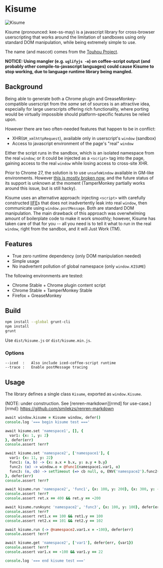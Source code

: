 # Kisume

![Kisume](http://images1.wikia.nocookie.net/__cb20091026154610/touhou/images/b/b0/Kisume.png)

Kisume (pronounced: kee-ss-may) is a javascript library for cross-browser
userscripting that works around the limitation of sandboxes using only
standard DOM manipulation, while being extremely simple to use.

The name (and mascot) comes from the [Touhou Project](http://touhou.wikia.com/wiki/Kisume).

**NOTICE: Using mangler (e.g. `uglifyjs -m`) on coffee-script output (and
probably other compile-to-javascript languages) could cause Kisume to stop
working, due to language runtime library being mangled.**


## Background

Being able to generate both a Chrome plugin and GreaseMonkey-compatible
userscript from the _same_ set of sources is an attractive idea, especially for
large userscripts offering rich functionality, where porting would be virtually
impossible should platform-specific features be relied upon.

However there are two often-needed features that happen to be in conflict:

* XHR(`GM_xmlhttpRequest`), available only in userscript's `window` (sandbox)
* Access to javascript environment of the page's "real" `window`

Either the script runs in the sandbox, which is an isolated namespace from the
real `window`; or it could be injected as a `<script>` tag into the page,
gaining access to the real `window` while losing access to cross-site XHR.

Prior to Chrome 27, the solution is to use `unsafeWindow` available in GM-like
environments. However [this is mostly broken now][unsafe], and the future
status of its support is unknown at the moment (TamperMonkey partially works
around this issue, but is still hacky).

Kisume uses an alternative approach: injecting `<script>` with carefully
constructed [IIFE][]s that does not inadvertently leak into real `window`, then
communicate using `window.postMessage`. Both are standard DOM manipulation.
The main drawback of this approach was overwhelming amount of boilerplate code
to make it work smoothly; however, Kisume has taken care of that for you -- all
you need is to tell it what to run in the real `window`, right from the
sandbox, and it will Just Work (TM).

[unsafe]: https://code.google.com/p/chromium/issues/detail?id=222652
[IIFE]: http://en.wikipedia.org/wiki/Immediately-invoked_function_expression


## Features

* True zero runtime dependency (only DOM manipulation needed)
* Simple usage
* No inadvertent pollution of global namespace (only `window.KISUME`)

The following environments are tested:

* Chrome Stable + Chrome plugin content script
* Chrome Stable + TamperMonkey Stable
* Firefox + GreaseMonkey


## Build

```sh
npm install --global grunt-cli
npm install
grunt
```

Use `dist/kisume.js` or `dist/kisume.min.js`.

### Options

```
--iced  :   Also include iced-coffee-script runtime
--trace :   Enable postMessage tracing
```


## Usage

The library defines a single class `Kisume`, exported as `window.Kisume`.

(NOTE: under construction. See [renren-markdown][rrmd] for use-case.)
[rrmd]: https://github.com/smilekzs/renren-markdown

```coffee
await window.kisume = Kisume window, defer()
console.log '=== begin kisume test ==='

await kisume.set 'namespace1', [], {
  var1: {x: 1, y: 2}
}, defer(err)
console.assert !err?

await kisume.set 'namespace2', ['namespace1'], {
  var1: {x: 11, y: 22}
  func1: (a, b) -> {x: a.x + b.x, y: a.y + b.y}
  func2: (o) -> window.o = @func1(namespace1.var1, o)
  func3: (o, cb) -> setTimeout (=> cb null, o, ENV('namespace2').func2(o)), 1000
}, defer(err)
console.assert !err?

await kisume.run 'namespace2', 'func1', {x: 100, y: 200}, {x: 300, y: -400}, defer(err, ret)
console.assert !err?
console.assert ret.x == 400 && ret.y == -200

await kisume.runAsync 'namespace2', 'func3', {x: 100, y: 100}, defer(err, ret1, ret2)
console.assert !err?
console.assert ret1.x == 100 && ret1.y == 100
console.assert ret2.x == 101 && ret2.y == 102

await kisume.run (-> @namespace2.var1.x = -100), defer(err)
console.assert !err?

await kisume.get 'namespace2', ['var1'], defer(err, {var1})
console.assert !err?
console.assert var1.x == -100 && var1.y == 22

console.log '=== end kisume test ==='
```
